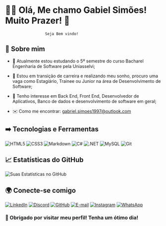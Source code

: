 
# 🧑‍💻 Olá,  Me chamo Gabiel Simões! Muito Prazer! 🤝 

                      Seja Bem vindo! 

## 🔎 Sobre mim
- 📘  Atualmente estou estudando o 5º semestre do curso Bacharel Engenharia de Software pela Uniasselvi;

- 👀 Estou em transição de carreira e realizando meu sonho,  procuro uma vaga como Estagiário, Trainee ou Junior na área de Desenvolvimento de Software;

- 🌿 Tenho interesse em Back End, Front End, Desenvolvedor de Aplicativos, Banco de dados e desenvolvimento de software em geral;
- ✉️ Como me encontrar: gabriel.simoes1997@outlook.com

## ➡️ Tecnologias e Ferramentas 
![HTML5](https://img.shields.io/badge/HTML5-E34F26?style=for-the-badge&logo=html5&logoColor=white) 
![CSS3](https://img.shields.io/badge/CSS3-1572B6?style=for-the-badge&logo=css3&logoColor=white)
![Markdown](https://img.shields.io/badge/Markdown-000?style=for-the-badge&logo=markdown)
![C#](https://img.shields.io/badge/C%23-239120?style=for-the-badge&logo=c-sharp&logoColor=white)
![.NET](https://img.shields.io/badge/.NET-5C2D91?style=for-the-badge&logo=.net&logoColor=white)
![MySQL](https://img.shields.io/badge/MySQL-00000F?style=for-the-badge&logo=mysql&logoColor=white)
![Git](https://img.shields.io/badge/GIT-E44C30?style=for-the-badge&logo=git&logoColor=white)

## 📈 Estatísticas do GitHub 

![Suas Estatísticas no GitHub](https://github-readme-stats.vercel.app/api?username=oGabrielSimoes&show_icons=true&theme=radical)

##  🌍 Conecte-se comigo

[![LinkedIn](https://img.shields.io/badge/LinkedIn-0077B5?style=for-the-badge&logo=linkedin&logoColor=white)](https://www.linkedin.com/in/simoesgabriel)
[![Discord](https://img.shields.io/badge/Discord-7289DA?style=for-the-badge&logo=discord&logoColor=white)](https://discord.com/channels/@o_bielsimoes/)
[![GitHub](https://img.shields.io/badge/GitHub-100000?style=for-the-badge&logo=github&logoColor=white)](https://github.com/oGabrielSimoes)
[![E-mail](https://img.shields.io/badge/-Email-000?style=for-the-badge&logo=microsoft-outlook&logoColor=007BFF)](mailto:gabriel.simoes1997@Outlook.com)
[![Instagram](https://img.shields.io/badge/-Instagram-%23E4405F?style=for-the-badge&logo=instagram&logoColor=white)](https://www.instagram.com/o_bielsimoes/)
[![WhatsApp](https://img.shields.io/badge/WhatsApp-25D366?style=for-the-badge&logo=whatsapp&logoColor=white)](https://wa.me/+5551984410289)

### 🙂 Obrigado por visitar meu perfil! Tenha um ótimo dia!
